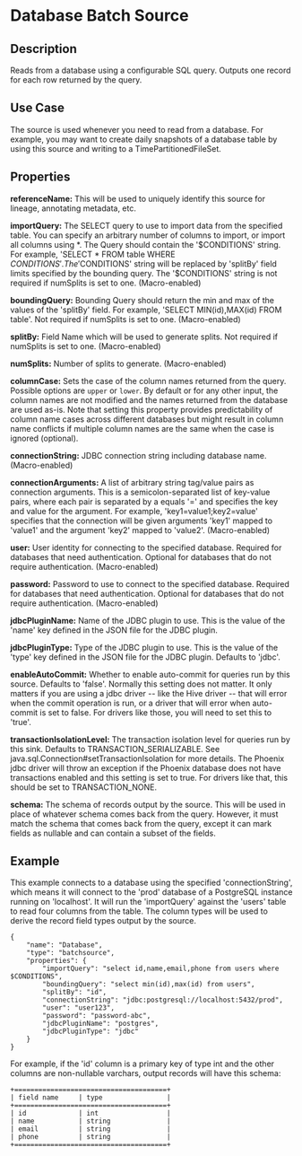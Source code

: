 # Database Batch Source


Description
-----------
Reads from a database using a configurable SQL query.
Outputs one record for each row returned by the query.


Use Case
--------
The source is used whenever you need to read from a database. For example, you may want
to create daily snapshots of a database table by using this source and writing to
a TimePartitionedFileSet.


Properties
----------
**referenceName:** This will be used to uniquely identify this source for lineage, annotating metadata, etc.

**importQuery:** The SELECT query to use to import data from the specified table.
You can specify an arbitrary number of columns to import, or import all columns using \*. The Query should
contain the '$CONDITIONS' string. For example, 'SELECT * FROM table WHERE $CONDITIONS'.
The '$CONDITIONS' string will be replaced by 'splitBy' field limits specified by the bounding query.
The '$CONDITIONS' string is not required if numSplits is set to one. (Macro-enabled)

**boundingQuery:** Bounding Query should return the min and max of the values of the 'splitBy' field.
For example, 'SELECT MIN(id),MAX(id) FROM table'. Not required if numSplits is set to one. (Macro-enabled)

**splitBy:** Field Name which will be used to generate splits. Not required if numSplits is set to one. (Macro-enabled)

**numSplits:** Number of splits to generate. (Macro-enabled)

**columnCase:** Sets the case of the column names returned from the query.
Possible options are ``upper`` or ``lower``. By default or for any other input, the column names are not modified and
the names returned from the database are used as-is. Note that setting this property provides predictability
of column name cases across different databases but might result in column name conflicts if multiple column
names are the same when the case is ignored (optional).

**connectionString:** JDBC connection string including database name. (Macro-enabled)

**connectionArguments:** A list of arbitrary string tag/value pairs as connection arguments. This is a
semicolon-separated list of key-value pairs, where each pair is separated by a equals '=' and specifies the key and
value for the argument. For example, 'key1=value1;key2=value' specifies that the connection will be given
arguments 'key1' mapped to 'value1' and the argument 'key2' mapped to 'value2'. (Macro-enabled)

**user:** User identity for connecting to the specified database. Required for databases that need
authentication. Optional for databases that do not require authentication. (Macro-enabled)

**password:** Password to use to connect to the specified database. Required for databases
that need authentication. Optional for databases that do not require authentication. (Macro-enabled)

**jdbcPluginName:** Name of the JDBC plugin to use. This is the value of the 'name' key
defined in the JSON file for the JDBC plugin.

**jdbcPluginType:** Type of the JDBC plugin to use. This is the value of the 'type' key
defined in the JSON file for the JDBC plugin. Defaults to 'jdbc'.

**enableAutoCommit:** Whether to enable auto-commit for queries run by this source. Defaults to 'false'.
Normally this setting does not matter. It only matters if you are using a jdbc driver -- like the Hive
driver -- that will error when the commit operation is run, or a driver that will error when auto-commit is
set to false. For drivers like those, you will need to set this to 'true'.

**transactionIsolationLevel:** The transaction isolation level for queries run by this sink.
Defaults to TRANSACTION_SERIALIZABLE. See java.sql.Connection#setTransactionIsolation for more details.
The Phoenix jdbc driver will throw an exception if the Phoenix database does not have transactions enabled
and this setting is set to true. For drivers like that, this should be set to TRANSACTION_NONE.

**schema:** The schema of records output by the source. This will be used in place of whatever schema comes
back from the query. However, it must match the schema that comes back from the query,
except it can mark fields as nullable and can contain a subset of the fields.


Example
-------
This example connects to a database using the specified 'connectionString', which means
it will connect to the 'prod' database of a PostgreSQL instance running on 'localhost'.
It will run the 'importQuery' against the 'users' table to read four columns from the table.
The column types will be used to derive the record field types output by the source.

    {
        "name": "Database",
        "type": "batchsource",
        "properties": {
            "importQuery": "select id,name,email,phone from users where $CONDITIONS",
            "boundingQuery": "select min(id),max(id) from users",
            "splitBy": "id",
            "connectionString": "jdbc:postgresql://localhost:5432/prod",
            "user": "user123",
            "password": "password-abc",
            "jdbcPluginName": "postgres",
            "jdbcPluginType": "jdbc"
        }
    }

For example, if the 'id' column is a primary key of type int and the other columns are
non-nullable varchars, output records will have this schema:

    +======================================+
    | field name     | type                |
    +======================================+
    | id             | int                 |
    | name           | string              |
    | email          | string              |
    | phone          | string              |
    +======================================+
